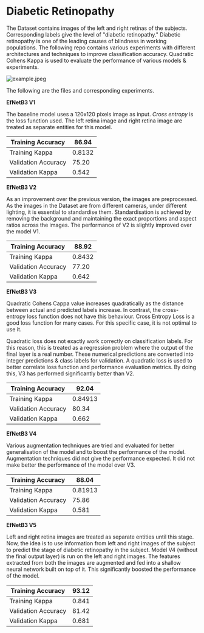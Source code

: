 # Diabetic Retinopathy

The Dataset contains images of the left and right retinas of the subjects. Corresponding labels give the level of  "diabetic retinopathy." Diabetic retinopathy is one of the leading causes of blindness in working populations. The following repo contains various experiments with different architectures and techniques to improve classification accuracy. Quadratic Cohens Kappa is used to evaluate the performance of various models & experiments.

![example.jpeg](images/example.jpeg)

The following are the files and corresponding experiments.

**EfNetB3 V1**

The baseline model uses a 120x120 pixels image as input. *Cross entropy* is the loss function used. The left retina image and right retina image are treated as separate entities for this model.

| Training Accuracy | 86.94 |
| --- | --- |
| Training Kappa | 0.8132 |
| Validation Accuracy | 75.20 |
| Validation Kappa | 0.542 |

**EfNetB3 V2**

As an improvement over the previous version, the images are preprocessed. As the images in the Dataset are from different cameras, under different lighting, it is essential to standardise them. Standardisation is achieved by removing the background and maintaining the exact proportions and aspect ratios across the images. The performance of V2 is slightly improved over the model V1.

| Training Accuracy | 88.92 |
| --- | --- |
| Training Kappa | 0.8432 |
| Validation Accuracy | 77.20 |
| Validation Kappa | 0.642 |

**EfNetB3 V3**

Quadratic Cohens Cappa value increases quadratically as the distance between actual and predicted labels increase. In contrast, the cross-entropy loss function does not have this behaviour. Cross Entropy Loss is a good loss function for many cases. For this specific case, it is not optimal to use it.

Quadratic loss does not exactly work correctly on classification labels. For this reason, this is treated as a regression problem where the output of the final layer is a real number. These numerical predictions are converted into integer predictions & class labels for validation. A quadratic loss is used to better correlate loss function and performance evaluation metrics. By doing this, V3 has performed significantly better than V2.

| Training Accuracy | 92.04 |
| --- | --- |
| Training Kappa | 0.84913 |
| Validation Accuracy | 80.34 |
| Validation Kappa | 0.662 |

**EfNetB3 V4**

Various augmentation techniques are tried and evaluated for better generalisation of the model and to boost the performance of the model. Augmentation techniques did not give the performance expected. It did not make better the performance of the model over V3.

| Training Accuracy | 88.04 |
| --- | --- |
| Training Kappa | 0.81913 |
| Validation Accuracy | 75.86 |
| Validation Kappa | 0.581 |

**EfNetB3 V5**

Left and right retina images are treated as separate entities until this stage. Now, the idea is to use information from left and right images of the subject to predict the stage of diabetic retinopathy in the subject. Model V4 (without the final output layer) is run on the left and right images. The features extracted from both the images are augmented and fed into a shallow neural network built on top of it. This significantly boosted the performance of the model.

| Training Accuracy | 93.12 |
| --- | --- |
| Training Kappa | 0.841 |
| Validation Accuracy | 81.42 |
| Validation Kappa | 0.681 |
